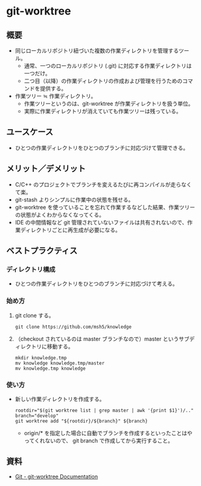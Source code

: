 # git-worktree

## 概要

- 同じローカルリポジトリ紐づいた複数の作業ディレクトリを管理するツール。
  - 通常、一つのローカルリポジトリ (.git) に対応する作業ディレクトリは一つだけ。
  - 二つ目（以降）の作業ディレクトリの作成および管理を行うためのコマンドを提供する。
- 作業ツリー ≒ 作業ディレクトリ。
  - 作業ツリーというのは、git-worktree が作業ディレクトリを扱う単位。
  - 実際に作業ディレクトリが消えていても作業ツリーは残っている。

## ユースケース

- ひとつの作業ディレクトリをひとつのブランチに対応づけて管理できる。

## メリット／デメリット

- C/C++ のプロジェクトでブランチを変えるたびに再コンパイルが走らなくて楽。
- git-stash よりシンプルに作業中の状態を残せる。
- git-worktree を使っていることを忘れて作業するなどした結果、作業ツリーの状態がよくわからなくなってくる。
- IDE の中間情報など git 管理されていないファイルは共有されないので、作業ディレクトリごとに再生成が必要になる。

## ベストプラクティス

### ディレクトリ構成

- ひとつの作業ディレクトリをひとつのブランチに対応づけて考える。

### 始め方

1. git clone する。
   ```
   git clone https://github.com/msh5/knowledge
   ```
2. （checkout されているのは master ブランチなので）master というサブディレクトリに移動する。
   ```
   mkdir knowledge.tmp
   mv knowledge knowledge.tmp/master
   mv knowledge.tmp knowledge
   ```

### 使い方

- 新しい作業ディレクトリを作成する。
  ```
  rootdir="$(git worktree list | grep master | awk '{print $1}')/.."
  branch="develop"
  git worktree add "${rootdir}/${branch}" ${branch}
  ```
  - origin/* を指定した場合に自動でブランチを作成するといったことはやってくれないので、
    git branch で作成してから実行すること。

## 資料

- [Git - git-worktree Documentation](https://git-scm.com/docs/git-worktree)



